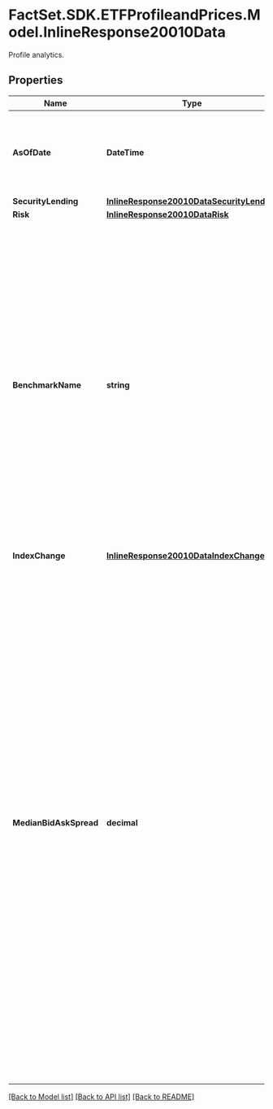 # FactSet.SDK.ETFProfileandPrices.Model.InlineResponse20010Data
Profile analytics.

## Properties

Name | Type | Description | Notes
------------ | ------------- | ------------- | -------------
**AsOfDate** | **DateTime** | Date the analytics data was published. Available for the regions: US, Europe, and Canada. | [optional] 
**SecurityLending** | [**InlineResponse20010DataSecurityLending**](InlineResponse20010DataSecurityLending.md) |  | [optional] 
**Risk** | [**InlineResponse20010DataRisk**](InlineResponse20010DataRisk.md) |  | [optional] 
**BenchmarkName** | **string** | FactSet provides a neutral, broad market index that best represents an ETP segment, giving investors a measuring stick against which to compare a specific ETP. The fund&#39;s performance (for example, R2, beta, and standard deviation) and holdings are measured against it. Available for the regions: US and Europe. | [optional] 
**IndexChange** | [**InlineResponse20010DataIndexChange**](InlineResponse20010DataIndexChange.md) |  | [optional] 
**MedianBidAskSpread** | **decimal** | The exchange-traded fund’s median bid-ask spread, expressed as a percentage rounded to the nearest hundredth, computed by: (A) Identifying the exchange-traded fund’s national best bid and national best offer as of the end of each 10 second interval during each trading day of the last 30 calendar days; (B) Dividing the ifference between each such bid and offer by the midpoint of the national best bid and national best offer; and (C) Identifying the median of those values. Available for the regions: US. | [optional] 

[[Back to Model list]](../README.md#documentation-for-models) [[Back to API list]](../README.md#documentation-for-api-endpoints) [[Back to README]](../README.md)

